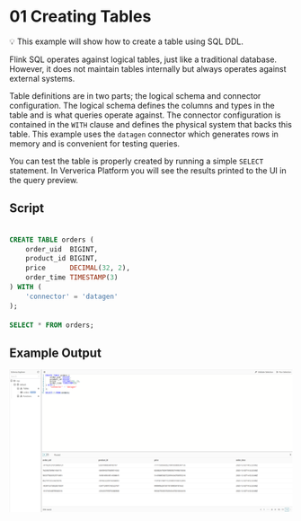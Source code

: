 # 01 Creating Tables

:bulb: This example will show how to create a table using SQL DDL.

Flink SQL operates against logical tables, just like a traditional database.
However, it does not maintain tables internally but always operates against external systems.

Table definitions are in two parts; the logical schema and connector configuration. The logical schema defines the columns and types in the table and is what queries operate against. 
The connector configuration is contained in the `WITH` clause and defines the physical system that backs this table. 
This example uses the `datagen` connector which generates rows in memory and is convenient for testing queries.

You can test the table is properly created by running a simple `SELECT` statement. 
In Ververica Platform you will see the results printed to the UI in the query preview.

## Script

```sql

CREATE TABLE orders (
    order_uid  BIGINT,
    product_id BIGINT,
    price      DECIMAL(32, 2),
    order_time TIMESTAMP(3)
) WITH (
    'connector' = 'datagen'
);

SELECT * FROM orders;
```

## Example Output

![Screenshot](01_create_table.png)

